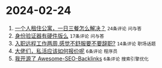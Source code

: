 # 2024-02-24

1. [一个人租住公寓，一日三餐怎么解决？](https://www.v2ex.com/t/1018051) `24条评论` `问与答`
1. [身份验证器有硬件版么](https://www.v2ex.com/t/1018053) `17条评论` `问与答`
1. [入职远程工作两周,感觉不舒服要不要辞职?](https://www.v2ex.com/t/1018062) `14条评论` `职场话题`
1. [大佬们，私活应该如何报价呢](https://www.v2ex.com/t/1018060) `6条评论` `程序员`
1. [我开源了 Awesome-SEO-Backlinks](https://www.v2ex.com/t/1018046) `6条评论` `搜索引擎优化`
